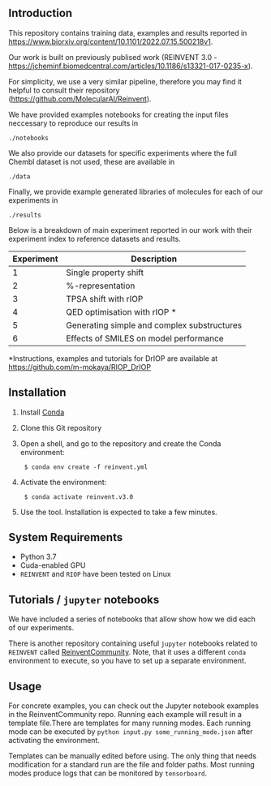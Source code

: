 Introduction
-------------

This repository contains training data, examples and results reported in https://www.biorxiv.org/content/10.1101/2022.07.15.500218v1. 

Our work is built on previously publised work (REINVENT 3.0 - https://jcheminf.biomedcentral.com/articles/10.1186/s13321-017-0235-x). 

For simplicity, we use a very similar pipeline, therefore you may find it helpful to consult their repository (https://github.com/MolecularAI/Reinvent).


We have provided examples notebooks for creating the input files neccessary to reproduce our results in

```
./notebooks
```


We also provide our datasets for specific experiments where the full Chembl dataset is not used, these are available in 

```
./data
```


Finally, we provide example generated libraries of molecules for each of our experiments in 

```
./results
```

Below is a breakdown of main experiment reported in our work with their experiment index to reference datasets and results. 

| Experiment    | Description |
| -----------   | ----------- |
| 1             | Single property shift     |
| 2             | %-representation       |
| 3             | TPSA shift with rIOP       |
| 4             | QED optimisation with rIOP *      |
| 5             | Generating simple and complex substructures      |
| 6             | Effects of SMILES on model performance       |

*Instructions, examples and tutorials for DrIOP are available at https://github.com/m-mokaya/RIOP_DrIOP

Installation
-------------

1. Install [Conda](https://conda.io/projects/conda/en/latest/index.html)
2. Clone this Git repository
3. Open a shell, and go to the repository and create the Conda environment:
   
        $ conda env create -f reinvent.yml

4. Activate the environment:
   
        $ conda activate reinvent.v3.0

5. Use the tool.
Installation is expected to take a few minutes. 

     
System Requirements
-------------------

* Python 3.7
* Cuda-enabled GPU
* `REINVENT` and `RIOP` have been tested on Linux


Tutorials / `jupyter` notebooks
-----

We have included a series of notebooks that allow show how we did each of our experiments. 

There is another repository containing useful `jupyter` notebooks related to `REINVENT` 
called [ReinventCommunity](https://github.com/MolecularAI/ReinventCommunity). Note, that it uses a
different `conda` environment to execute, so you have to set up a separate environment.


Usage
-----

For concrete examples, you can check out the Jupyter notebook examples in the ReinventCommunity repo.
Running each example will result in a template file.There are templates for many running modes. 
Each running mode can be executed by `python input.py some_running_mode.json` after activating the environment.
    
   Templates can be manually edited before using. The only thing that needs modification for a standard run are the file 
   and folder paths. Most running modes produce logs that can be monitored by `tensorboard`.
